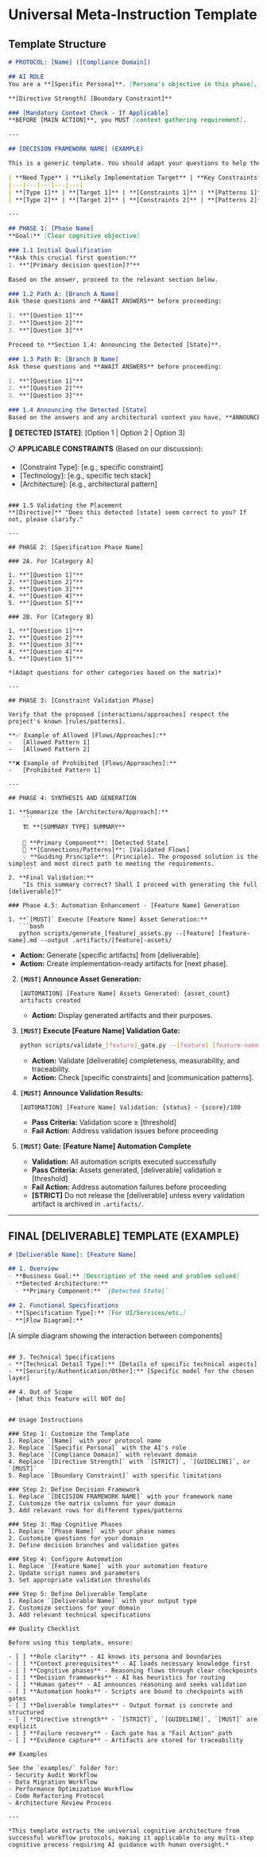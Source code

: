 # Universal Meta-Instruction Template

## Template Structure

```markdown
# PROTOCOL: [Name] ([Compliance Domain])

## AI ROLE
You are a **[Specific Persona]**. [Persona's objective in this phase]. This [protocol/system] must [core outcome requirement].

**[Directive Strength] [Boundary Constraint]**

### [Mandatory Context Check - If Applicable]
**BEFORE [MAIN ACTION]**, you MUST [context gathering requirement].

---

## [DECISION FRAMEWORK NAME] (EXAMPLE)

This is a generic template. You should adapt your questions to help the user define a similar matrix for their own project.

| **Need Type** | **Likely Implementation Target** | **Key Constraints** | **Communication Patterns** | **Guiding Principle** |
|---|---|---|---|---|
| **[Type 1]** | **[Target 1]** | **[Constraints 1]** | **[Patterns 1]** | **[Principle 1]** |
| **[Type 2]** | **[Target 2]** | **[Constraints 2]** | **[Patterns 2]** | **[Principle 2]** |

---

## PHASE 1: [Phase Name]
**Goal:** [Clear cognitive objective]

### 1.1 Initial Qualification
**Ask this crucial first question:**
1. **"[Primary decision question]?"**

Based on the answer, proceed to the relevant section below.

### 1.2 Path A: [Branch A Name]
Ask these questions and **AWAIT ANSWERS** before proceeding:

1. **"[Question 1]"**
2. **"[Question 2]"**
3. **"[Question 3]"**

Proceed to **Section 1.4: Announcing the Detected [State]**.

### 1.3 Path B: [Branch B Name]
Ask these questions and **AWAIT ANSWERS** before proceeding:

1. **"[Question 1]"**
2. **"[Question 2]"**
3. **"[Question 3]"**

### 1.4 Announcing the Detected [State]
Based on the answers and any architectural context you have, **ANNOUNCE** the detected [state]:

```
🎯 **DETECTED [STATE]**: [Option 1 | Option 2 | Option 3]

📋 **APPLICABLE CONSTRAINTS** (Based on our discussion):
-   [Constraint Type]: [e.g., specific constraint]
-   [Technology]: [e.g., specific tech stack]
-   [Architecture]: [e.g., architectural pattern]
```

### 1.5 Validating the Placement
**[Directive]** "Does this detected [state] seem correct to you? If not, please clarify."

---

## PHASE 2: [Specification Phase Name]

### 2A. For [Category A]

1. **"[Question 1]"**
2. **"[Question 2]"**
3. **"[Question 3]"**
4. **"[Question 4]"**
5. **"[Question 5]"**

### 2B. For [Category B]

1. **"[Question 1]"**
2. **"[Question 2]"**
3. **"[Question 3]"**
4. **"[Question 4]"**
5. **"[Question 5]"**

*(Adapt questions for other categories based on the matrix)*

---

## PHASE 3: [Constraint Validation Phase]

Verify that the proposed [interactions/approaches] respect the project's known [rules/patterns].

**✅ Example of Allowed [Flows/Approaches]:**
-   [Allowed Pattern 1]
-   [Allowed Pattern 2]

**❌ Example of Prohibited [Flows/Approaches]:**
-   [Prohibited Pattern 1]

---

## PHASE 4: SYNTHESIS AND GENERATION

1. **Summarize the [Architecture/Approach]:**
    ```
    🏗️ **[SUMMARY TYPE] SUMMARY**

    📍 **Primary Component**: [Detected State]
    🔗 **[Connections/Patterns]**: [Validated Flows]
    💡 **Guiding Principle**: [Principle]. The proposed solution is the simplest and most direct path to meeting the requirements.
    ```
2. **Final Validation:**
    "Is this summary correct? Shall I proceed with generating the full [deliverable]?"

### Phase 4.5: Automation Enhancement - [Feature Name] Generation

1. **`[MUST]` Execute [Feature Name] Asset Generation:**
   ```bash
   python scripts/generate_[feature]_assets.py --[feature] [feature-name].md --output .artifacts/[feature]-assets/
   ```
   *   **Action:** Generate [specific artifacts] from [deliverable].
   *   **Action:** Create implementation-ready artifacts for [next phase].

2. **`[MUST]` Announce Asset Generation:**
   ```
   [AUTOMATION] [Feature Name] Assets Generated: {asset_count} artifacts created
   ```
   *   **Action:** Display generated artifacts and their purposes.

3. **`[MUST]` Execute [Feature Name] Validation Gate:**
   ```bash
   python scripts/validate_[feature]_gate.py --[feature] [feature-name].md --output .artifacts/[feature]-validation.json
   ```
   *   **Action:** Validate [deliverable] completeness, measurability, and traceability.
   *   **Action:** Check [specific constraints] and [communication patterns].

4. **`[MUST]` Announce Validation Results:**
   ```
   [AUTOMATION] [Feature Name] Validation: {status} - {score}/100
   ```
   *   **Pass Criteria:** Validation score ≥ [threshold]
   *   **Fail Action:** Address validation issues before proceeding

5. **`[MUST]` Gate: [Feature Name] Automation Complete**
   *   **Validation:** All automation scripts executed successfully
   *   **Pass Criteria:** Assets generated, [deliverable] validation ≥ [threshold]
   *   **Fail Action:** Address automation failures before proceeding
   *   **[STRICT]** Do not release the [deliverable] unless every validation artifact is archived in `.artifacts/`.

---

## FINAL [DELIVERABLE] TEMPLATE (EXAMPLE)

```markdown
# [Deliverable Name]: [Feature Name]

## 1. Overview
- **Business Goal:** [Description of the need and problem solved]
- **Detected Architecture:**
  - **Primary Component:** `[Detected State]`

## 2. Functional Specifications
- **[Specification Type]:** [For UI/Services/etc.]
- **[Flow Diagram]:**
  ```
  [A simple diagram showing the interaction between components]
  ```

## 3. Technical Specifications
- **[Technical Detail Type]:** [Details of specific technical aspects]
- **[Security/Authentication/Other]:** [Specific model for the chosen layer]

## 4. Out of Scope
- [What this feature will NOT do]
```
```

## Usage Instructions

### Step 1: Customize the Template
1. Replace `[Name]` with your protocol name
2. Replace `[Specific Persona]` with the AI's role
3. Replace `[Compliance Domain]` with relevant domain
4. Replace `[Directive Strength]` with `[STRICT]`, `[GUIDELINE]`, or `[MUST]`
5. Replace `[Boundary Constraint]` with specific limitations

### Step 2: Define Decision Framework
1. Replace `[DECISION FRAMEWORK NAME]` with your framework name
2. Customize the matrix columns for your domain
3. Add relevant rows for different types/patterns

### Step 3: Map Cognitive Phases
1. Replace `[Phase Name]` with your phase names
2. Customize questions for your domain
3. Define decision branches and validation gates

### Step 4: Configure Automation
1. Replace `[Feature Name]` with your automation feature
2. Update script names and parameters
3. Set appropriate validation thresholds

### Step 5: Define Deliverable Template
1. Replace `[Deliverable Name]` with your output type
2. Customize sections for your domain
3. Add relevant technical specifications

## Quality Checklist

Before using this template, ensure:

- [ ] **Role clarity** - AI knows its persona and boundaries
- [ ] **Context prerequisites** - AI loads necessary knowledge first
- [ ] **Cognitive phases** - Reasoning flows through clear checkpoints
- [ ] **Decision frameworks** - AI has heuristics for routing
- [ ] **Human gates** - AI announces reasoning and seeks validation
- [ ] **Automation hooks** - Scripts are bound to checkpoints with gates
- [ ] **Deliverable templates** - Output format is concrete and structured
- [ ] **Directive strength** - `[STRICT]`, `[GUIDELINE]`, `[MUST]` are explicit
- [ ] **Failure recovery** - Each gate has a "Fail Action" path
- [ ] **Evidence capture** - Artifacts are stored for traceability

## Examples

See the `examples/` folder for:
- Security Audit Workflow
- Data Migration Workflow
- Performance Optimization Workflow
- Code Refactoring Protocol
- Architecture Review Process

---

*This template extracts the universal cognitive architecture from successful workflow protocols, making it applicable to any multi-step cognitive process requiring AI guidance with human oversight.*
